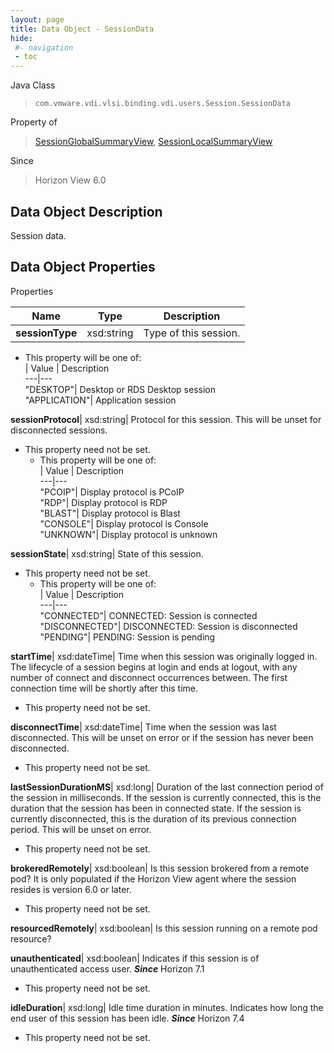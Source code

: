 ```yaml
---
layout: page
title: Data Object - SessionData
hide:
 #- navigation
 - toc
---
```






Java Class  
> `com.vmware.vdi.vlsi.binding.vdi.users.Session.SessionData`

Property of  
> [SessionGlobalSummaryView](vdi.users.Session.SessionGlobalSummaryView.md#field_detail), [SessionLocalSummaryView](vdi.users.Session.SessionLocalSummaryView.md#field_detail)

Since  
> Horizon View 6.0


## Data Object Description 

Session data. 

## Data Object Properties

Properties

Name |  Type |  Description   
---|---|---  
**sessionType**|  xsd:string|  Type of this session.   


  * This property will be one of:  
|  Value |  Description   
---|---  
"DESKTOP"| Desktop or RDS Desktop session  
"APPLICATION"| Application session  

  
**sessionProtocol**|  xsd:string|  Protocol for this session. This will be unset for disconnected sessions.   


* This property need not be set.
  * This property will be one of:  
|  Value |  Description   
---|---  
"PCOIP"| Display protocol is PCoIP  
"RDP"| Display protocol is RDP  
"BLAST"| Display protocol is Blast  
"CONSOLE"| Display protocol is Console  
"UNKNOWN"| Display protocol is unknown  

  
**sessionState**|  xsd:string|  State of this session.   


* This property need not be set.
  * This property will be one of:  
|  Value |  Description   
---|---  
"CONNECTED"| CONNECTED: Session is connected  
"DISCONNECTED"| DISCONNECTED: Session is disconnected  
"PENDING"| PENDING: Session is pending  

  
**startTime**|  xsd:dateTime|  Time when this session was originally logged in. The lifecycle of a session begins at login and ends at logout, with any number of connect and disconnect occurrences between. The first connection time will be shortly after this time.   


* This property need not be set.

  
**disconnectTime**|  xsd:dateTime|  Time when the session was last disconnected. This will be unset on error or if the session has never been disconnected.   


* This property need not be set.

  
**lastSessionDurationMS**|  xsd:long|  Duration of the last connection period of the session in milliseconds. If the session is currently connected, this is the duration that the session has been in connected state. If the session is currently disconnected, this is the duration of its previous connection period. This will be unset on error.   


* This property need not be set.

  
**brokeredRemotely**|  xsd:boolean|  Is this session brokered from a remote pod? It is only populated if the Horizon View agent where the session resides is version 6.0 or later.   


* This property need not be set.

  
**resourcedRemotely**|  xsd:boolean|  Is this session running on a remote pod resource?   
  
**unauthenticated**|  xsd:boolean|  Indicates if this session is of unauthenticated access user.  **_Since_** Horizon 7.1  


* This property need not be set.

  
**idleDuration**|  xsd:long|  Idle time duration in minutes. Indicates how long the end user of this session has been idle.  **_Since_** Horizon 7.4  


* This property need not be set.

  
  
  

  
  
